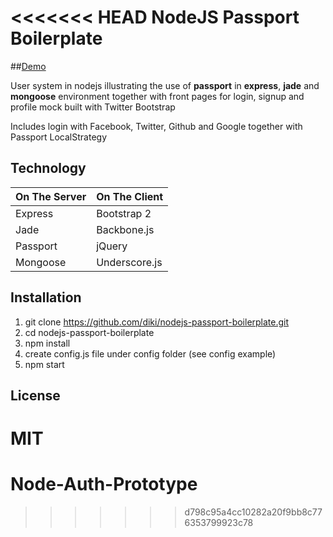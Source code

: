 <<<<<<< HEAD
NodeJS Passport Boilerplate
============

##[Demo](http://passport.diki.io)

User system in nodejs illustrating the use of **passport** in **express**, **jade** and **mongoose** environment
together with front pages for login, signup and profile mock built with Twitter Bootstrap

Includes login with Facebook, Twitter, Github and Google together with Passport LocalStrategy

Technology
------------

| On The Server | On The Client  |
| ------------- | -------------- |
| Express       | Bootstrap 2    |
| Jade          | Backbone.js    |
| Passport      | jQuery         |
| Mongoose      | Underscore.js  |

Installation
-------------

1. git clone https://github.com/diki/nodejs-passport-boilerplate.git
2. cd nodejs-passport-boilerplate
3. npm install
4. create config.js file under config folder (see config example)
5. npm start

License
------------

MIT
=======
Node-Auth-Prototype
===================
>>>>>>> d798c95a4cc10282a20f9bb8c776353799923c78
